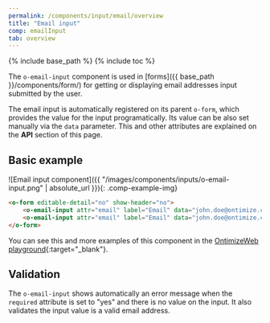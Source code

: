 ```yaml
---
permalink: /components/input/email/overview
title: "Email input"
comp: emailInput
tab: overview
---
```


{% include base_path %}
{% include toc %}

The `o-email-input` component is used in [forms]({{ base_path }}/components/form/) for getting or displaying email addresses input submitted by the user.

The email input is automatically registered on its parent `o-form`, which provides the value for the input programatically. Its value can be also set manually via the `data` parameter. This and other attributes are explained on the **API** section of this page.

## Basic example
![Email input component]({{ "/images/components/inputs/o-email-input.png" | absolute_url }}){: .comp-example-img}

```html
<o-form editable-detail="no" show-header="no">
    <o-email-input attr="email" label="Email" data="john.doe@ontimize.com" read-only="no" required="yes"></o-email-input>
    <o-email-input attr="email" label="Email" data="john.doe@ontimize.com" enabled="no"></o-text-input>
</o-form>
```
You can see this and more examples of this component in the [OntimizeWeb playground]({{site.playgroundurl}}/main/inputs/email){:target="_blank"}.

## Validation
The `o-email-input` shows automatically an error message when the `required` attribute is set to "yes" and there is no value on the input. It also validates the input value is a valid email address.
